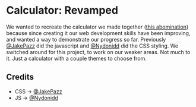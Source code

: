 # Calculator: Revamped
We wanted to recreate the calculator we made together ([this abomination](https://github.com/JakePazz/The-idiotic-calculator)) because since creating it our web development skills have been improving, and wanted a way to demonstrate our progress so far. Previously [@JakePazz](https://github.com/JakePazz/) did the javascript and [@Nydonidd](https://github.com/Nydonidd) did the CSS styling. We switched around for this project, to work on our weaker areas. Not much to it. Just a calculator with a couple themes to choose from.

## Credits
- CSS -> [@JakePazz](https://github.com/JakePazz/)
- JS  -> [@Nydonidd](https://github.com/Nydonidd)
